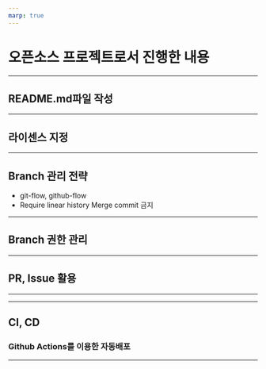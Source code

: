 ```yaml
---
marp: true
---
```


# 오픈소스 프로젝트로서 진행한 내용

---

## README.md파일 작성

---

## 라이센스 지정

---

## Branch 관리 전략

- git-flow, github-flow
- Require linear history
  Merge commit 금지

---

## Branch 권한 관리

---

## PR, Issue 활용

---

---

## CI, CD

### Github Actions를 이용한 자동배포

---

##
